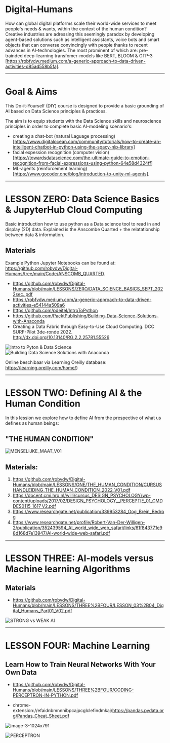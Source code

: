 # Digital-Humans
How can global digital platforms scale their world-wide services to meet people's needs & wants, within the context of the human condition? Creative industries are adressing this seemingly paradox by developing agent-based solutions such as intelligent assistants, voice bots and smart objects that can converse convincingly with people  thanks to recent advances in AI-technologies. The most prominent of which are: pre-trainded deep-learning transfomer-models like BERT, BLOOM & GTP-3 [https://robfvdw.medium.com/a-generic-approach-to-data-driven-activities-d85ad558b5fa].

***********

# Goal & Aims
This Do-it-Yourself (DIY) course is designed to provide a basic grounding of AI based on Data Science principles & practices.

The aim is to equip students with the Data Science skills and neuroscience principles in order to complete basic AI-modeling scenario's:

* creating a chat-bot (natural Laguage processing) [https://www.digitalocean.com/community/tutorials/how-to-create-an-intelligent-chatbot-in-python-using-the-spacy-nlp-library]
* facial expession recognition (computer vision) [https://towardsdatascience.com/the-ultimate-guide-to-emotion-recognition-from-facial-expressions-using-python-64e58d4324ff] 
* ML-agents (reinforcement learning) [https://www.gocoder.one/blog/introduction-to-unity-ml-agents].

***********

# LESSON ZERO: Data Science Basics & JupyterHub Cloud Computing

Basic introduction how to use python as a Data science tool to read in and display (2D) data.
Explained is the Anscombe Quarted + the relatationship between data  & information.

## Materials 
Example Python Jupyter Notebooks can be found at: https://github.com/robvdw/Digital-Humans/tree/main/Code/ANSCOMB_QUARTED.

* https://github.com/robvdw/Digital-Humans/blob/main/LESSONS/ZERO/DATA_SCIENCE_BASICS_SEPT_2022sec..pdf
* https://robfvdw.medium.com/a-generic-approach-to-data-driven-activities-e54144a509a6
* https://github.com/pdeitel/IntroToPython 
* https://github.com/PacktPublishing/Building-Data-Science-Solutions-with-Anaconda 
* Creating a Data Fabric through Easy-to-Use Cloud Computing. DCC SURF-Pilot 3de-ronde 2022. http://dx.doi.org/10.13140/RG.2.2.25781.55526

![Intro to Pyton & Data Science](https://user-images.githubusercontent.com/684692/192322105-759d2326-2dfa-4928-b136-c6caf288f1de.jpg)
![Building Data Science Solutions with Anaconda](https://user-images.githubusercontent.com/684692/192323922-514ebd89-2354-4cdc-8452-e184abe0b99c.jpg)

Online beschibaar via Learning Oreilly database: https://learning.oreilly.com/home/)

***********

# LESSON TWO: Defining AI & the Human Condition

In this lession we explore how to define AI from the prespective of what us defines as human beings: 

## "THE HUMAN CONDITION"

![MENSELIJKE_MAAT_V01](https://user-images.githubusercontent.com/684692/192223957-85e72475-cae6-42c1-895f-fca4f0c53010.png)


## Materials:
1. https://github.com/robvdw/Digital-Humans/blob/main/LESSONS/ONE/THE_HUMAN_CONDITION/CURSUSHANDLEIDING_THE_HUMAN_CONDITION_2022_V01.pdf
2. https://docent.cmi.hro.nl/willi/cursus_DESIGN_PSYCHOLOGY/wp-content/uploads/2017/02/DESIGN_PSYCHOLOGY__PERCEPTIE_01_CMDDES0115_1617_V2.pdf
3. https://www.researchgate.net/publication/339953284_Oog_Brein_Bedrog
4. https://www.researchgate.net/profile/Robert-Van-Der-Willigen-2/publication/352439594_AI_world_wide_web_safari/links/61f843771e98d168d7e13947/AI-world-wide-web-safari.pdf

***********

# LESSON THREE: AI-models versus Machine learning Algorithms
## Materials
* https://github.com/robvdw/Digital-Humans/blob/main/LESSONS/THREE%2BFOUR/LESSON_03%2B04_Digital_Humans_Part01_V02.pdf

![STRONG vs WEAK AI](https://github.com/robvdw/Digital-Humans/blob/main/FIGs/GOFAIvsWEAK_AI.png)

***********

# LESSON FOUR: Machine Learning
## Learn How to Train Neural Networks With Your Own Data

* https://github.com/robvdw/Digital-Humans/blob/main/LESSONS/THREE%2BFOUR/CODING-PERCEPTRON-IN-PYTHON.pdf

* chrome-extension://efaidnbmnnnibpcajpcglclefindmkaj/https://pandas.pydata.org/Pandas_Cheat_Sheet.pdf


![image-3-1024x791](https://user-images.githubusercontent.com/684692/195064916-25740f3e-152b-47ed-a60a-0c80ab14a159.png)






![PERCEPTRON](https://user-images.githubusercontent.com/684692/192339790-df629728-b510-4a5d-bf11-e31ecd5394ef.png)
